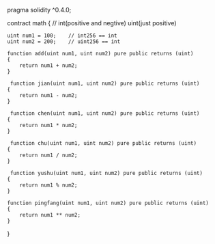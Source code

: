 pragma solidity ^0.4.0;

contract math
{
    // int(positive and negtive) uint(just positive)
    
    uint num1 = 100;    // int256 == int
    uint num2 = 200;    // uint256 == int
    
    function add(uint num1, uint num2) pure public returns (uint)
    {
        return num1 + num2;
    }
    
     function jian(uint num1, uint num2) pure public returns (uint)
    {
        return num1 - num2;
    }
    
     function chen(uint num1, uint num2) pure public returns (uint)
    {
        return num1 * num2;
    }
    
     function chu(uint num1, uint num2) pure public returns (uint)
    {
        return num1 / num2;
    }
    
     function yushu(uint num1, uint num2) pure public returns (uint)
    {
        return num1 % num2;
    }
    
    function pingfang(uint num1, uint num2) pure public returns (uint)
    {
        return num1 ** num2;
    }
    
    
}
